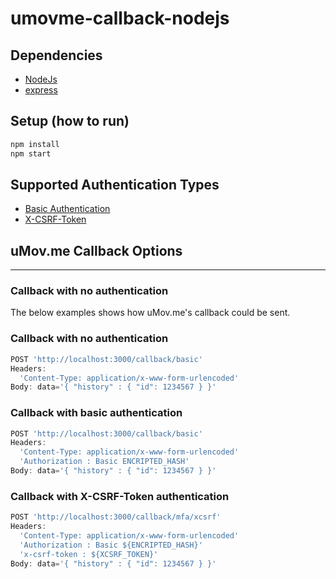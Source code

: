 # umovme-callback-nodejs

## Dependencies

* [NodeJs](https://nodejs.org/pt-br/download/package-manager/)
* [express](http://expressjs.com/)

## Setup (how to run)

```javascript
npm install
npm start
```

## Supported Authentication Types 

* [Basic Authentication](https://en.wikipedia.org/wiki/Basic_access_authentication)
* [X-CSRF-Token](https://pt.wikipedia.org/wiki/Cross-site_request_forgery)

## uMov.me Callback Options
---

### Callback with no authentication

The below examples shows how uMov.me's callback could be sent.

### Callback with no authentication
```javascript
POST 'http://localhost:3000/callback/basic'
Headers:
  'Content-Type: application/x-www-form-urlencoded'
Body: data='{ "history" : { "id": 1234567 } }'
```

### Callback with basic authentication

```javascript
POST 'http://localhost:3000/callback/basic'
Headers:
  'Content-Type: application/x-www-form-urlencoded'
  'Authorization : Basic ENCRIPTED_HASH'
Body: data='{ "history" : { "id": 1234567 } }'
```

### Callback with X-CSRF-Token authentication

```javascript
POST 'http://localhost:3000/callback/mfa/xcsrf'
Headers:
  'Content-Type: application/x-www-form-urlencoded'
  'Authorization : Basic ${ENCRIPTED_HASH}'
  'x-csrf-token : ${XCSRF_TOKEN}'
Body: data='{ "history" : { "id": 1234567 } }'
```
